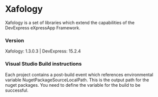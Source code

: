 # Xafology

Xafology is a set of libraries which extend the capabilities of the DevExpress eXpressApp Framework.

### Version

Xafology: 1.3.0.3 | DevExpress: 15.2.4

### Visual Studio Build instructions

Each project contains a post-build event which references environmental variable NugetPackageSourceLocalPath. 
This is the output path for the nuget packages. 
You need to define the variable for the build to be successful.
